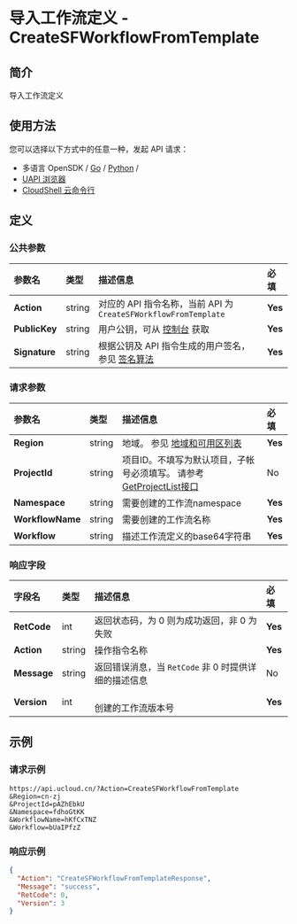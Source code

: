 # 导入工作流定义 - CreateSFWorkflowFromTemplate

## 简介

导入工作流定义






## 使用方法

您可以选择以下方式中的任意一种，发起 API 请求：
- 多语言 OpenSDK / [Go](https://github.com/ucloud/ucloud-sdk-go) / [Python](https://github.com/ucloud/ucloud-sdk-python3) /
- [UAPI 浏览器](https://console.ucloud.cn/uapi/detail?id=CreateSFWorkflowFromTemplate)
- [CloudShell 云命令行](https://shell.ucloud.cn/)


## 定义

### 公共参数

| 参数名 | 类型 | 描述信息 | 必填 |
|:---|:---|:---|:---|
| **Action**     | string  | 对应的 API 指令名称，当前 API 为 `CreateSFWorkflowFromTemplate`                        | **Yes** |
| **PublicKey**  | string  | 用户公钥，可从 [控制台](https://console.ucloud.cn/uapi/apikey) 获取                                             | **Yes** |
| **Signature**  | string  | 根据公钥及 API 指令生成的用户签名，参见 [签名算法](api/summary/signature.md)  | **Yes** |

### 请求参数

| 参数名 | 类型 | 描述信息 | 必填 |
|:---|:---|:---|:---|
| **Region** | string | 地域。 参见 [地域和可用区列表](api/summary/regionlist) |**Yes**|
| **ProjectId** | string | 项目ID。不填写为默认项目，子帐号必须填写。 请参考[GetProjectList接口](api/summary/get_project_list) |No|
| **Namespace** | string | 需要创建的工作流namespace |**Yes**|
| **WorkflowName** | string | 需要创建的工作流名称 |**Yes**|
| **Workflow** | string | 描述工作流定义的base64字符串 |**Yes**|

### 响应字段

| 字段名 | 类型 | 描述信息 | 必填 |
|:---|:---|:---|:---|
| **RetCode** | int | 返回状态码，为 0 则为成功返回，非 0 为失败 |**Yes**|
| **Action** | string | 操作指令名称 |**Yes**|
| **Message** | string | 返回错误消息，当 `RetCode` 非 0 时提供详细的描述信息 |No|
| **Version** | int | 	<br />创建的工作流版本号 |**Yes**|




## 示例

### 请求示例
    
```
https://api.ucloud.cn/?Action=CreateSFWorkflowFromTemplate
&Region=cn-zj
&ProjectId=pAZhEbkU
&Namespace=fdhoGtKK
&WorkflowName=hKfCxTNZ
&Workflow=bUaIPfzZ
```

### 响应示例
    
```json
{
  "Action": "CreateSFWorkflowFromTemplateResponse",
  "Message": "success",
  "RetCode": 0,
  "Version": 3
}
```





